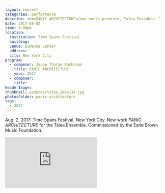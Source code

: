 ```yaml
---
layout: concert
categories: performance
describe: <em>PANIC ARCHITECTURE</em> world premiere, Talea Ensemble. Time Spans Festival, NYC.
date: 2017-08-02
time: 8:00pm
location:
  institution: Time Spans Festival
  building:
  venue: DiMenna Center
  address:
  city: New York City
program:
  - composer: Jason Thorpe Buchanan
    title: PANIC ARCHITECTURE
    year: 2017
  - composer:
    title:
headerImage:
thumbnail: updates/talea_280x114.jpg
photosFolder: panic-architecture
tags:
  - 2017
---
```


Aug. 2, 2017: Time Spans Festival, New York City. New work *PANIC ARCHITECTURE* for the Talea Ensemble. Commissioned by the Earle Brown Music Foundation.

<section class="score-vid-header module-bg-dark" background-color="#051f4a" background-image="http://www.jasonthorpebuchanan.com/assets/images/backgrounds/crazystavesdarkblue1400.jpg">
<div class="row full-width" width="100%">
    <div class="col-12 nopadding"><iframe class="embed-responsive-item" height="165vh" src="https://player.vimeo.com/video/245320082" frameborder="0" allowfullscreen></iframe></div><br>
</div>
</section>
